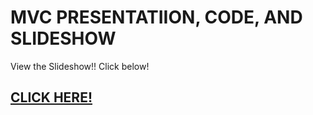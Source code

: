 <h1>MVC PRESENTATIION, CODE, AND SLIDESHOW</h1>
<p>View the Slideshow!! Click below!<p>
<h2><a href="https://www.canva.com/design/DAEbIYVLz4k/gIfW-yp90QQxdpRp5dM6-Q/view?utm_content=DAEbIYVLz4k&utm_campaign=designshare&utm_medium=link&utm_source=publishpresent">CLICK HERE!</a></h2>

